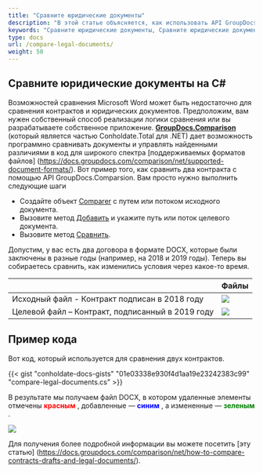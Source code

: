 ```yaml
---
title: "Сравните юридические документы"
description: "В этой статье объясняется, как использовать API GroupDocs.Comparison (который является частью Conholdate.Total для .NET) для сравнения юридических документов."
keywords: "Сравните юридические документы, Сравните юридические документы на C#"
type: docs
url: /compare-legal-documents/
weight: 50
---
```


## Сравните юридические документы на C#

Возможностей сравнения Microsoft Word может быть недостаточно для сравнения контрактов и юридических документов. Предположим, вам нужен собственный способ реализации логики сравнения или вы разрабатываете собственное приложение. [**GroupDocs.Comparison**](https://products.groupdocs.com/comparison/net) (который является частью Conholdate.Total для .NET) дает возможность программно сравнивать документы и управлять найденными различиями в код для широкого спектра [поддерживаемых форматов файлов] (https://docs.groupdocs.com/comparison/net/supported-document-formats/). Вот пример того, как сравнить два контракта с помощью API GroupDocs.Comparsion. Вам просто нужно выполнить следующие шаги

* Создайте объект [Comparer](https://apireference.groupdocs.com/net/comparison/groupdocs.comparison/comparer) с путем или потоком исходного документа.
* Вызовите метод [Добавить](https://apireference.groupdocs.com/net/comparison/groupdocs.comparison/comparer/methods/add/index) и укажите путь или поток целевого документа.
* Вызовите метод [Сравнить](https://apireference.groupdocs.com/comparison/net/groupdocs.comparison/comparer/methods/compare).

Допустим, у вас есть два договора в формате DOCX, которые были заключены в разные годы (например, на 2018 и 2019 годы). Теперь вы собираетесь сравнить, как изменились условия через какое-то время.

| | Файлы |
| --- | --- |
|Исходный файл - Контракт подписан в 2018 году| ![](https://docs.groupdocs.com/comparison/net/images/how-to-compare-contracts-drafts-and-legal-documents_3.png) |
|Целевой файл – Контракт, подписанный в 2019 году|![](https://docs.groupdocs.com/comparison/net/images/how-to-compare-contracts-drafts-and-legal-documents_4.png)|

## Пример кода
Вот код, который используется для сравнения двух контрактов.

{{< gist "conholdate-docs-gists" "01e03338e930f4d1aa19e23242383c99" "compare-legal-documents.cs" >}}

В результате мы получаем файл DOCX, в котором удаленные элементы отмечены <font color="red">**красным**</font> , добавленные — <font color="blue">**синим**</font> , а измененные — <font color="green">**зеленым**</font> .

![](https://docs.groupdocs.com/comparison/net/images/how-to-compare-contracts-drafts-and-legal-documents_5.png)

Для получения более подробной информации вы можете посетить [эту статью] (https://docs.groupdocs.com/comparison/net/how-to-compare-contracts-drafts-and-legal-documents/).







